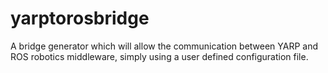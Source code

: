 yarptorosbridge
===============

A bridge generator which will allow the communication between YARP and ROS robotics middleware, simply using a user defined configuration file.
